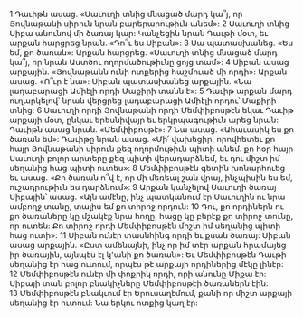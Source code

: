 1 Դաւիթն ասաց. «Սաւուղի տնից մնացած մարդ կա՞յ, որ Յովնաթանի սիրուն նրան բարերարութիւն անեմ»: 2 Սաւուղի տնից Սիբա անունով մի ծառայ կար: Կանչեցին նրան Դաւթի մօտ, եւ արքան հարցրեց նրան. «Դո՞ւ ես Սիբան»: 3 Սա պատասխանեց. «Ես եմ, քո ծառան»: Արքան հարցրեց. «Սաւուղի տնից մնացած մարդ կա՞յ, որ նրան Աստծու ողորմածութիւնը ցոյց տամ»: 4 Սիբան ասաց արքային. «Յովնաթանն ունի ոտքերից հաշմուած մի որդի»: Արքան ասաց. «Ո՞ւր է նա»: Սիբան պատասխանեց արքային. «Նա լադաբարացի Ամիէլի որդի Մաքիրի տանն է»: 5 Դաւիթ արքան մարդ ուղարկելով՝ նրան վերցրեց լադաբարացի Ամիէլի որդու՝ Մաքիրի տնից: 6 Սաւուղի որդի Յովնաթանի որդի Մեմփիբոսթէն եկաւ Դաւիթ արքայի մօտ, ընկաւ երեսնիվայր եւ երկրպագութիւն արեց նրան: Դաւիթն ասաց նրան. «Մեմփիբոսթէ»: 7 Նա ասաց. «Ահաւասիկ ես քո ծառան եմ»: Դաւիթը նրան ասաց. «Մի՛ վախեցիր, որովհետեւ քո հայր Յովնաթանի սիրուն քեզ ողորմութիւն պիտի անեմ. քո հօր հայր Սաւուղի բոլոր արտերը քեզ պիտի վերադարձնեմ, եւ դու միշտ իմ սեղանից հաց պիտի ուտես»: 8 Մեմփիբոսթէն գետին խոնարհուեց եւ ասաց. «Քո ծառան ո՞վ է, որ մի մեռեալ շան վրայ, ինչպիսին ես եմ, ուշադրութիւն ես դարձնում»: 9 Արքան կանչելով Սաւուղի ծառայ Սիբային՝ ասաց. «Այն ամէնը, ինչ պատկանում էր Սաւուղին ու նրա ամբողջ տանը, տալիս եմ քո տիրոջ որդուն: 10 Դու, քո որդիներն ու քո ծառաները կը մշակէք նրա հողը, հացը կը բերէք քո տիրոջ տունը, որ ուտեն: Քո տիրոջ որդի Մեմփիբոսթէն միշտ իմ սեղանից պիտի հաց ուտի»: 11 Սիբան ունէր տասնհինգ որդի եւ քսան ծառայ: Սիբան ասաց արքային. «Ըստ ամենայնի, ինչ որ իմ տէր արքան հրամայեց իր ծառային, այնպէս էլ կ՚անի քո ծառան»: Եւ Մեմփիբոսթէն Դաւթի սեղանից էր հաց ուտում, որպէս թէ արքայի որդիներից մէկը լինէր: 12 Մեմփիբոսթէն ունէր մի փոքրիկ որդի, որի անունը Միքա էր: Սիբայի տան բոլոր բնակիչները Մեմփիբոսթէի ծառաներն էին: 13 Մեմփիբոսթէն բնակւում էր Երուսաղէմում, քանի որ միշտ արքայի սեղանից էր ուտում: Նա երկու ոտքից կաղ էր:
